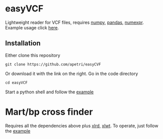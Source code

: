 # easyVCF
Lightweight reader for VCF files, requires [numpy](http://www.numpy.org), [pandas](http://pandas.pydata.org), [numexpr](https://pypi.python.org/pypi/numexpr). Example usage click [here](http://nbviewer.jupyter.org/github/apetri/easyVCF/blob/master/example.ipynb).

## Installation

Either clone this repository

	git clone https://github.com/apetri/easyCVF

Or download it with the link on the right. Go in the code directory

	cd easyVCF

Start a python shell and follow the [example](http://nbviewer.jupyter.org/github/apetri/easyVCF/blob/master/exampleVCF.ipynb)

# Mart/bp cross finder
Requires all the dependencies above plus [xlrd](https://pypi.python.org/pypi/xlrd), [xlwt](https://pypi.python.org/pypi/xlwt). To operate, just follow the [example](http://nbviewer.jupyter.org/github/apetri/easyVCF/blob/master/exampleMartCross.ipynb)
